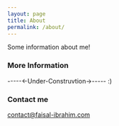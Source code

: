 ```yaml
---
layout: page
title: About
permalink: /about/
---
```


Some information about me!

### More Information

-----<-Under-Construvtion->----- :)

### Contact me

[contact@faisal-ibrahim.com](mailto:contact@faisal-ibrahim.com)
